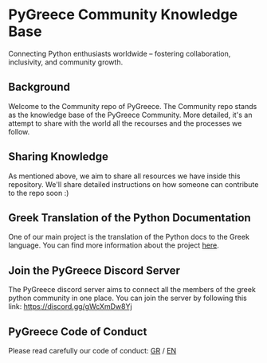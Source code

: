 # PyGreece Community Knowledge Base

Connecting Python enthusiasts worldwide – fostering collaboration, inclusivity, and
community growth.

## Background

Welcome to the Community repo of PyGreece. The Community repo stands as the knowledge base
of the PyGreece Community. More detailed, it's an attempt to share with the world all the
recourses and the processes we follow.

## Sharing Knowledge

As mentioned above, we aim to share all resources we have inside this repository. We'll
share detailed instructions on how someone can contribute to the repo soon :)

## Greek Translation of the Python Documentation

One of our main project is the translation of the Python docs to the Greek language. You
can find more information about the project
[here](https://github.com/pygreece/python-docs-gr/).

## Join the PyGreece Discord Server

The PyGreece discord server aims to connect all the members of the greek python community
in one place. You can join the server by following this link:
https://discord.gg/gWcXmDw8Yj

## PyGreece Code of Conduct

Please read carefully our code of conduct: [GR](code-of-conduct/greek.md) /
[EN](code-of-conduct/english.md)
